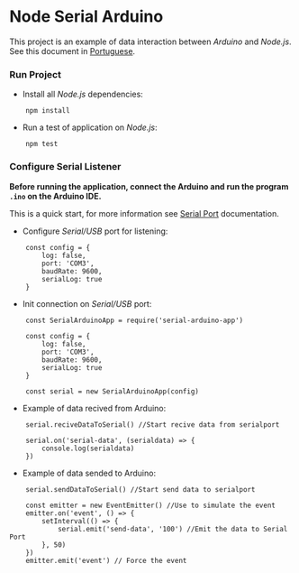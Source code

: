 # Node Serial Arduino
This project is an example of data interaction between *Arduino* and *Node.js*. See this document in [Portuguese](./README-ptBR.md).

### Run Project
- Install all *Node.js* dependencies:
```
    npm install
```
- Run a test of application on *Node.js*:
```
    npm test
```


### Configure Serial Listener

**Before running the application, connect the Arduino and run the program `.ino` on the Arduino IDE.**

This is a quick start, for more information see [Serial Port](https://serialport.io/docs/guide-about) documentation.

- Configure _Serial/USB_ port for listening:
```
    const config = {
        log: false,
        port: 'COM3',
        baudRate: 9600,
        serialLog: true
    }
```

- Init connection on _Serial/USB_ port:
```
    const SerialArduinoApp = require('serial-arduino-app')

    const config = {
        log: false,
        port: 'COM3',
        baudRate: 9600,
        serialLog: true
    }

    const serial = new SerialArduinoApp(config)

```

-  Example of data recived from Arduino:
```
    serial.reciveDataToSerial() //Start recive data from serialport

    serial.on('serial-data', (serialdata) => {
        console.log(serialdata)
    })
```

- Example of data sended to Arduino:
```
    serial.sendDataToSerial() //Start send data to serialport

    const emitter = new EventEmitter() //Use to simulate the event
    emitter.on('event', () => {
        setInterval(() => {
            serial.emit('send-data', '100') //Emit the data to Serial Port
        }, 50)
    })
    emitter.emit('event') // Force the event
```

